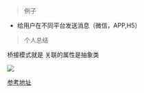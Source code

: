 ﻿> 例子

* 给用户在不同平台发送消息（微信，APP,H5）

> 个人总结

桥接模式就是 关联的属性是抽象类


![](https://images0.cnblogs.com/blog/383187/201310/17113136-8a15c31e045a42b59d600c3a4a809535.png)

[参考地址](https://www.cnblogs.com/zhili/p/BridgePattern.html)